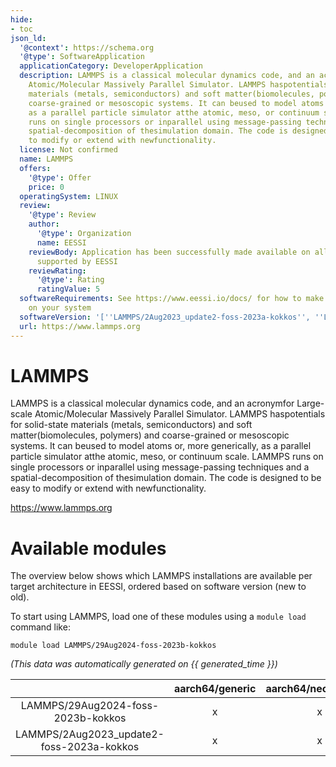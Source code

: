 ```yaml
---
hide:
- toc
json_ld:
  '@context': https://schema.org
  '@type': SoftwareApplication
  applicationCategory: DeveloperApplication
  description: LAMMPS is a classical molecular dynamics code, and an acronymfor Large-scale
    Atomic/Molecular Massively Parallel Simulator. LAMMPS haspotentials for solid-state
    materials (metals, semiconductors) and soft matter(biomolecules, polymers) and
    coarse-grained or mesoscopic systems. It can beused to model atoms or, more generically,
    as a parallel particle simulator atthe atomic, meso, or continuum scale. LAMMPS
    runs on single processors or inparallel using message-passing techniques and a
    spatial-decomposition of thesimulation domain. The code is designed to be easy
    to modify or extend with newfunctionality.
  license: Not confirmed
  name: LAMMPS
  offers:
    '@type': Offer
    price: 0
  operatingSystem: LINUX
  review:
    '@type': Review
    author:
      '@type': Organization
      name: EESSI
    reviewBody: Application has been successfully made available on all architectures
      supported by EESSI
    reviewRating:
      '@type': Rating
      ratingValue: 5
  softwareRequirements: See https://www.eessi.io/docs/ for how to make EESSI available
    on your system
  softwareVersion: '[''LAMMPS/2Aug2023_update2-foss-2023a-kokkos'', ''LAMMPS/29Aug2024-foss-2023b-kokkos'']'
  url: https://www.lammps.org
---
```


LAMMPS
======


LAMMPS is a classical molecular dynamics code, and an acronymfor Large-scale Atomic/Molecular Massively Parallel Simulator. LAMMPS haspotentials for solid-state materials (metals, semiconductors) and soft matter(biomolecules, polymers) and coarse-grained or mesoscopic systems. It can beused to model atoms or, more generically, as a parallel particle simulator atthe atomic, meso, or continuum scale. LAMMPS runs on single processors or inparallel using message-passing techniques and a spatial-decomposition of thesimulation domain. The code is designed to be easy to modify or extend with newfunctionality.

https://www.lammps.org
# Available modules


The overview below shows which LAMMPS installations are available per target architecture in EESSI, ordered based on software version (new to old).

To start using LAMMPS, load one of these modules using a `module load` command like:

```shell
module load LAMMPS/29Aug2024-foss-2023b-kokkos
```

*(This data was automatically generated on {{ generated_time }})*

| |aarch64/generic|aarch64/neoverse_n1|aarch64/neoverse_v1|aarch64/nvidia/grace|x86_64/generic|x86_64/amd/zen2|x86_64/amd/zen3|x86_64/amd/zen4|x86_64/intel/cascadelake|x86_64/intel/haswell|x86_64/intel/icelake|x86_64/intel/sapphirerapids|x86_64/intel/skylake_avx512|
| :---: | :---: | :---: | :---: | :---: | :---: | :---: | :---: | :---: | :---: | :---: | :---: | :---: | :---: |
|LAMMPS/29Aug2024-foss-2023b-kokkos|x|x|x|x|x|x|x|x|x|x|x|x|x|
|LAMMPS/2Aug2023_update2-foss-2023a-kokkos|x|x|x|x|x|x|x|x|x|x|x|x|x|
